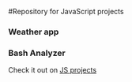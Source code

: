 #Repository for JavaScript projects

### Weather app 

### Bash Analyzer


Check it out on [JS projects](https://yellowsphere.github.io/jskill/)
